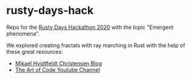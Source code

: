 # rusty-days-hack
Repo for the [Rusty Days Hackathon 2020](https://rusty-days.org/hackathon/) with the topic "Emergent phenomena".

We explored creating fractals with ray marching in Rust with the help of these great resources:
- [Mikael Hvidtfeldt Christensen Blog](http://blog.hvidtfeldts.net/index.php/2011/06/distance-estimated-3d-fractals-part-i/)
- [The Art of Code Youtube Channel](https://www.youtube.com/watch?v=Ff0jJyyiVyw&list=PLGmrMu-IwbgtMxMiV3x4IrHPlPmg7FD-P)
